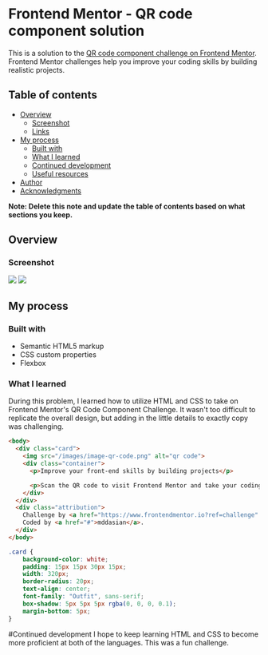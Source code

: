 # Frontend Mentor - QR code component solution

This is a solution to the [QR code component challenge on Frontend Mentor](https://www.frontendmentor.io/challenges/qr-code-component-iux_sIO_H). Frontend Mentor challenges help you improve your coding skills by building realistic projects. 

## Table of contents

- [Overview](#overview)
  - [Screenshot](#screenshot)
  - [Links](#links)
- [My process](#my-process)
  - [Built with](#built-with)
  - [What I learned](#what-i-learned)
  - [Continued development](#continued-development)
  - [Useful resources](#useful-resources)
- [Author](#author)
- [Acknowledgments](#acknowledgments)

**Note: Delete this note and update the table of contents based on what sections you keep.**

## Overview

### Screenshot

![](./screenshots/qr-screenshot-desktop.jpg)
![](./screenshots/qr-screenshot-mobile.jpg)

## My process

### Built with

- Semantic HTML5 markup
- CSS custom properties
- Flexbox

### What I learned

During this problem, I learned how to utilize HTML and CSS to take on Frontend Mentor's QR Code Component Challenge. It wasn't too difficult to replicate the overall design, but adding in the little details to exactly copy was challenging. 

```html
<body>
  <div class="card">
    <img src="/images/image-qr-code.png" alt="qr code">
    <div class="container">
      <p>Improve your front-end skills by building projects</p>

      <p>Scan the QR code to visit Frontend Mentor and take your coding skills to the next level</p>
    </div>
  </div>
  <div class="attribution">
    Challenge by <a href="https://www.frontendmentor.io?ref=challenge" target="_blank">Frontend Mentor</a>. 
    Coded by <a href="#">mddasian</a>.
  </div>
</body>
```
```css
.card {
    background-color: white;
    padding: 15px 15px 30px 15px;
    width: 320px;
    border-radius: 20px;
    text-align: center;
    font-family: "Outfit", sans-serif;
    box-shadow: 5px 5px 5px rgba(0, 0, 0, 0.1);
    margin-bottom: 5px;
}
```

#Continued development
I hope to keep learning HTML and CSS to become more proficient at both of the languages. This was a fun challenge.

